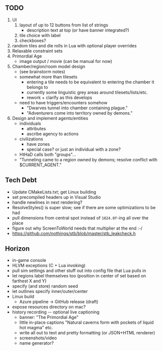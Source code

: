 ## TODO
1. UI
    1. layout of up to 12 buttons from list of strings
        - description text at top (or have banner integrated?)
    2. tile choice with label
    3. checkboxes? 
2. random tiles and die rolls in Lua with optional player overrides
3. Relaxable constraint sets
4. Primordial Age
    - image output / movie (can be manual for now)
5. Chamber/region/room model design
    - (see brainstorm notes)
    - somewhat more than tilesets
        - entering a tile needs to be equivalent to entering the chamber it belongs to
        - currently some linguistic grey areas around tilesets/lists/etc. 
        - rework + clarify as this develops
    - need to have triggers/encounters somehow
        - "Dwarves tunnel into chamber containing plague."
        - "Adventurers come into territory owned by demons."
6. Design and implement agents/entities
    - individuals
        - attributes
        - ascribe agency to actions
    - civilizations
        - have zones
        - special case? or just an individual with a zone?
    - HtHaD calls both "groups"...
    - "Tunneling came to a region owned by demons; resolve conflict with $CURRENT_AGENT."

## Tech Debt
* Update CMakeLists.txt; get Linux building
* set precompiled headers up in Visual Studio
* handle newlines in next rendering?
* ResolveStyles() is super slow; see if there are some optimizations to be had
* pull dimensions from central spot instead of `1024.0f`-ing all over the place
* figure out why ScreenToWorld needs that multiplier at the end :-/ 
* https://github.com/nothings/stb/blob/master/stb_leakcheck.h

## Horizon
* in-game console
* HLVM exceptions (C + Lua invoking)
* pull sim settings and other stuff out into config file that Lua pulls in
* let regions label themselves too (position in center of set based on farthest X and Y)
* specify (and store) random seed
* let outlines specify inner/outer/center
* Linux build
    - Azure pipeline -> GitHub release (draft)
* expose resources directory on mac?
* history recording -- optional live captioning
    - banner: "The Primordial Age"
    - little in-place captions "Natural caverns form with pockets of liquid hot magma" etc.
    - write all out to text and pretty formatting (or JSON+HTML renderer)
    - screenshots/video
    - name generator?
